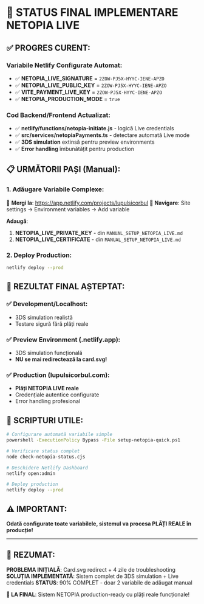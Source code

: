 # 🎯 STATUS FINAL IMPLEMENTARE NETOPIA LIVE

## ✅ PROGRES CURENT:

### Variabile Netlify Configurate Automat:
- ✅ **NETOPIA_LIVE_SIGNATURE** = `2ZOW-PJ5X-HYYC-IENE-APZO`
- ✅ **NETOPIA_LIVE_PUBLIC_KEY** = `2ZOW-PJ5X-HYYC-IENE-APZO`
- ✅ **VITE_PAYMENT_LIVE_KEY** = `2ZOW-PJ5X-HYYC-IENE-APZO`
- ✅ **NETOPIA_PRODUCTION_MODE** = `true`

### Cod Backend/Frontend Actualizat:
- ✅ **netlify/functions/netopia-initiate.js** - logică Live credentials
- ✅ **src/services/netopiaPayments.ts** - detectare automată Live mode
- ✅ **3DS simulation** extinsă pentru preview environments
- ✅ **Error handling** îmbunătățit pentru production

## 📋 URMĂTORII PAȘI (Manual):

### 1. Adăugare Variabile Complexe:
🔗 **Mergi la**: https://app.netlify.com/projects/lupulsicorbul
📍 **Navigare**: Site settings → Environment variables → Add variable

**Adaugă**:
1. **NETOPIA_LIVE_PRIVATE_KEY** - din `MANUAL_SETUP_NETOPIA_LIVE.md`
2. **NETOPIA_LIVE_CERTIFICATE** - din `MANUAL_SETUP_NETOPIA_LIVE.md`

### 2. Deploy Production:
```bash
netlify deploy --prod
```

## 🎉 REZULTAT FINAL AȘTEPTAT:

### ✅ Development/Localhost:
- 3DS simulation realistă
- Testare sigură fără plăți reale

### ✅ Preview Environment (.netlify.app):
- 3DS simulation funcțională
- **NU se mai redirectează la card.svg!**

### ✅ Production (lupulsicorbul.com):
- **Plăți NETOPIA LIVE reale**
- Credențiale autentice configurate
- Error handling profesional

## 🚀 SCRIPTURI UTILE:

```bash
# Configurare automată variabile simple
powershell -ExecutionPolicy Bypass -File setup-netopia-quick.ps1

# Verificare status complet
node check-netopia-status.cjs

# Deschidere Netlify Dashboard
netlify open:admin

# Deploy production
netlify deploy --prod
```

## ⚠️ IMPORTANT:

**Odată configurate toate variabilele, sistemul va procesa PLĂȚI REALE în producție!**

---

## 🏁 REZUMAT:

**PROBLEMA INIȚIALĂ**: Card.svg redirect + 4 zile de troubleshooting
**SOLUȚIA IMPLEMENTATĂ**: Sistem complet de 3DS simulation + Live credentials
**STATUS**: 90% COMPLET - doar 2 variabile de adăugat manual

**🎯 LA FINAL**: Sistem NETOPIA production-ready cu plăți reale funcționale!
